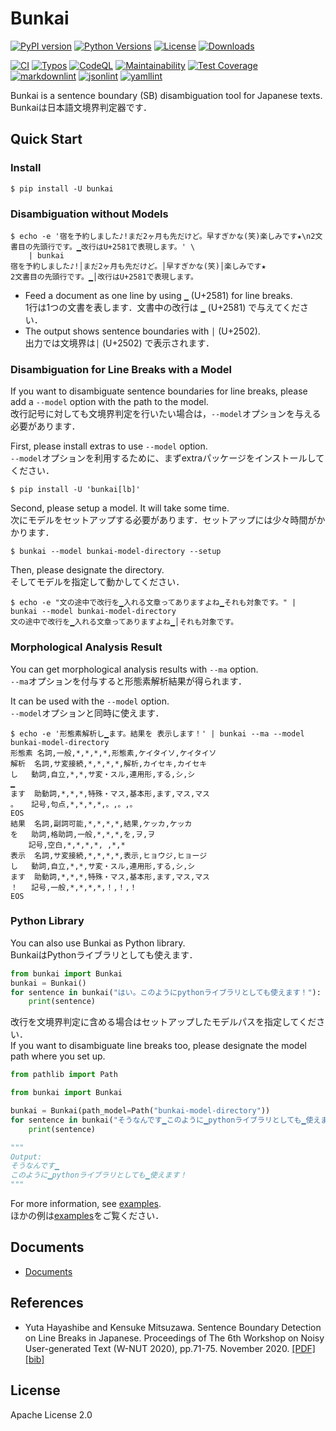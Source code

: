# Bunkai

[![PyPI version](https://badge.fury.io/py/bunkai.svg)](https://badge.fury.io/py/bunkai)
[![Python Versions](https://img.shields.io/pypi/pyversions/bunkai.svg)](https://pypi.org/project/bunkai/)
[![License](https://img.shields.io/badge/License-Apache%202.0-blue.svg)](https://opensource.org/licenses/Apache-2.0)
[![Downloads](https://pepy.tech/badge/bunkai/week)](https://pepy.tech/project/bunkai)

[![CI](https://github.com/megagonlabs/bunkai/actions/workflows/ci.yml/badge.svg)](https://github.com/megagonlabs/bunkai/actions/workflows/ci.yml)
[![Typos](https://github.com/megagonlabs/bunkai/actions/workflows/typos.yml/badge.svg)](https://github.com/megagonlabs/bunkai/actions/workflows/typos.yml)
[![CodeQL](https://github.com/megagonlabs/bunkai/actions/workflows/codeql-analysis.yml/badge.svg)](https://github.com/megagonlabs/bunkai/actions/workflows/codeql-analysis.yml)
[![Maintainability](https://api.codeclimate.com/v1/badges/640b02fa0164c131da10/maintainability)](https://codeclimate.com/github/megagonlabs/bunkai/maintainability)
[![Test Coverage](https://api.codeclimate.com/v1/badges/640b02fa0164c131da10/test_coverage)](https://codeclimate.com/github/megagonlabs/bunkai/test_coverage)
[![markdownlint](https://img.shields.io/badge/markdown-lint-lightgrey)](https://github.com/markdownlint/markdownlint)
[![jsonlint](https://img.shields.io/badge/json-lint-lightgrey)](https://github.com/dmeranda/demjson)
[![yamllint](https://img.shields.io/badge/yaml-lint-lightgrey)](https://github.com/adrienverge/yamllint)

Bunkai is a sentence boundary (SB) disambiguation tool for Japanese texts.  
    Bunkaiは日本語文境界判定器です．

## Quick Start

### Install

```console
$ pip install -U bunkai
```

### Disambiguation without Models

```console
$ echo -e '宿を予約しました♪!まだ2ヶ月も先だけど。早すぎかな(笑)楽しみです★\n2文書目の先頭行です。▁改行はU+2581で表現します。' \
    | bunkai
宿を予約しました♪!│まだ2ヶ月も先だけど。│早すぎかな(笑)│楽しみです★
2文書目の先頭行です。▁│改行はU+2581で表現します。
```

- Feed a document as one line by using ``▁`` (U+2581) for line breaks.  
    1行は1つの文書を表します．文書中の改行は ``▁`` (U+2581) で与えてください．
- The output shows sentence boundaries with ``│`` (U+2502).  
    出力では文境界は``│`` (U+2502) で表示されます．

### Disambiguation for Line Breaks with a Model

If you want to disambiguate sentence boundaries for line breaks, please add a ``--model`` option with the path to the model.  
    改行記号に対しても文境界判定を行いたい場合は，``--model``オプションを与える必要があります．

First, please install extras to use ``--model`` option.  
    ``--model``オプションを利用するために、まずextraパッケージをインストールしてください．

```console
$ pip install -U 'bunkai[lb]'
```

Second, please setup a model. It will take some time.  
    次にモデルをセットアップする必要があります．セットアップには少々時間がかかります．

```console
$ bunkai --model bunkai-model-directory --setup
```

Then, please designate the directory.  
    そしてモデルを指定して動かしてください．

```console
$ echo -e "文の途中で改行を▁入れる文章ってありますよね▁それも対象です。" | bunkai --model bunkai-model-directory
文の途中で改行を▁入れる文章ってありますよね▁│それも対象です。
```

### Morphological Analysis Result

You can get morphological analysis results with ``--ma`` option.  
``--ma``オプションを付与すると形態素解析結果が得られます．

It can be used with the ``--model`` option.  
``--model``オプションと同時に使えます．

```console
$ echo -e '形態素解析し▁ます。結果を 表示します！' | bunkai --ma --model bunkai-model-directory
形態素	名詞,一般,*,*,*,*,形態素,ケイタイソ,ケイタイソ
解析	名詞,サ変接続,*,*,*,*,解析,カイセキ,カイセキ
し	動詞,自立,*,*,サ変・スル,連用形,する,シ,シ
▁
ます	助動詞,*,*,*,特殊・マス,基本形,ます,マス,マス
。	記号,句点,*,*,*,*,。,。,。
EOS
結果	名詞,副詞可能,*,*,*,*,結果,ケッカ,ケッカ
を	助詞,格助詞,一般,*,*,*,を,ヲ,ヲ
 	記号,空白,*,*,*,*, ,*,*
表示	名詞,サ変接続,*,*,*,*,表示,ヒョウジ,ヒョージ
し	動詞,自立,*,*,サ変・スル,連用形,する,シ,シ
ます	助動詞,*,*,*,特殊・マス,基本形,ます,マス,マス
！	記号,一般,*,*,*,*,！,！,！
EOS
```

### Python Library

You can also use Bunkai as Python library.  
  BunkaiはPythonライブラリとしても使えます．

```python
from bunkai import Bunkai
bunkai = Bunkai()
for sentence in bunkai("はい。このようにpythonライブラリとしても使えます！"):
    print(sentence)
```

改行を文境界判定に含める場合はセットアップしたモデルパスを指定してください．  
    If you want to disambiguate line breaks too, please designate the model path where you set up.

```python
from pathlib import Path

from bunkai import Bunkai

bunkai = Bunkai(path_model=Path("bunkai-model-directory"))
for sentence in bunkai("そうなんです▁このように▁pythonライブラリとしても▁使えます！"):
    print(sentence)

"""
Output:
そうなんです▁
このように▁pythonライブラリとしても▁使えます！
"""
```

For more information, see [examples](example).  
    ほかの例は[examples](example)をご覧ください．

## Documents

- [Documents](docs)

## References

- Yuta Hayashibe and Kensuke Mitsuzawa.
    Sentence Boundary Detection on Line Breaks in Japanese.
    Proceedings of The 6th Workshop on Noisy User-generated Text (W-NUT 2020), pp.71-75.
    November 2020.
    [[PDF]](https://www.aclweb.org/anthology/2020.wnut-1.10.pdf)
    [[bib]](https://www.aclweb.org/anthology/2020.wnut-1.10.bib)

## License

Apache License 2.0
